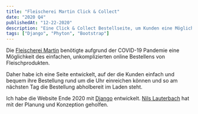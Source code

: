 ```yaml
---
title: "Fleischerei Martin Click & Collect"
date: "2020 Q4"
publishedAt: "12-22-2020"
description: "Eine Click & Collect Bestellseite, um Kunden eine Möglichkeit zum einfachen und unkomplizierten Bestellen zu bieten."
tags: ["Django", "Phyton", "Bootstrap"]
---
```


Die [Fleischerei Martin](https://www.fleischerei-martin.de/) benötigte aufgrund der COVID-19 Pandemie eine Möglichkeit des einfachen, unkomplizierten online Bestellens von Fleischprodukten.

Daher habe ich eine Seite entwickelt, auf der die Kunden einfach und bequem ihre Bestellung rund um die Uhr einreichen können und so am nächsten Tag die Bestellung abholbereit im Laden steht.

Ich habe die Website Ende 2020 mit [Django](https://www.djangoproject.com/) entwickelt. [Nils Lauterbach](https://www.nils-lauterbach.de) hat mit der Planung und Konzeption geholfen.
